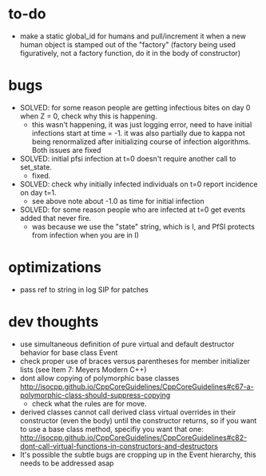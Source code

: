 # to-do

  * make a static global_id for humans and pull/increment it when a new human object is stamped out of the "factory" (factory being used figuratively, not a factory function, do it in the body of constructor)

# bugs

  * SOLVED: for some reason people are getting infectious bites on day 0 when Z = 0, check why this is happening.
    * this wasn't happening, it was just logging error, need to have initial infections start at time = -1. it was also partially due to kappa not being renormalized after initializing course of infection algorithms. Both issues are fixed
  * SOLVED: initial pfsi infection at t=0 doesn't require another call to set_state.
    * fixed.
  * SOLVED: check why initially infected individuals on t=0 report incidence on day t=1.
    * see above note about -1.0 as time for initial infection
  * SOLVED: for some reason people who are infected at t=0 get events added that never fire.
    * was because we use the "state" string, which is I, and PfSI protects from infection when you are in I)

# optimizations

  * pass ref to string in log SIP for patches

# dev thoughts

  * use simultaneous definition of pure virtual and default destructor behavior for base class Event
  * check proper use of braces versus parentheses for member initializer lists (see Item 7: Meyers Modern C++)
  * dont allow copying of polymorphic base classes http://isocpp.github.io/CppCoreGuidelines/CppCoreGuidelines#c67-a-polymorphic-class-should-suppress-copying
    * check what the rules are for move.
  * derived classes cannot call derived class virtual overrides in their constructor (even the body) until the constructor returns, so if you want to use a base class method, specifiy you want that one: http://isocpp.github.io/CppCoreGuidelines/CppCoreGuidelines#c82-dont-call-virtual-functions-in-constructors-and-destructors
  * It's possible the subtle bugs are cropping up in the Event hierarchy, this needs to be addressed asap
